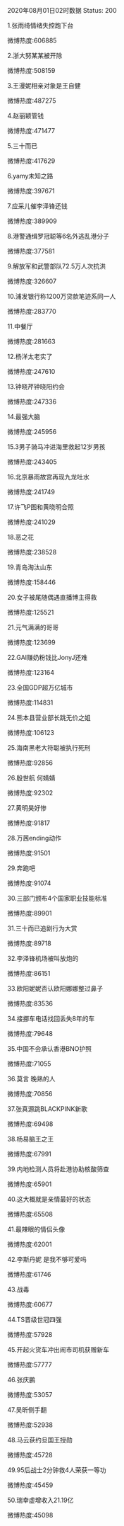 2020年08月01日02时数据
Status: 200

1.张雨绮情绪失控跑下台

微博热度:606885

2.浙大努某某被开除

微博热度:508159

3.王漫妮相亲对象是王自健

微博热度:487275

4.赵丽颖管钱

微博热度:471477

5.三十而已

微博热度:417629

6.yamy未知之路

微博热度:397671

7.应采儿催李泽锋还钱

微博热度:389909

8.港警通缉罗冠聪等6名外逃乱港分子

微博热度:377581

9.解放军和武警部队72.5万人次抗洪

微博热度:326607

10.浦发银行称1200万贷款笔迹系同一人

微博热度:283770

11.中餐厅

微博热度:281663

12.杨洋太老实了

微博热度:247610

13.钟晓芹钟晓阳约会

微博热度:247336

14.最强大脑

微博热度:245956

15.3男子骑马冲进海里救起12岁男孩

微博热度:243405

16.北京暴雨故宫再现九龙吐水

微博热度:241749

17.许飞P图和黄晓明合照

微博热度:241029

18.恶之花

微博热度:238528

19.青岛淘汰山东

微博热度:158446

20.女子被尾随偶遇直播博主得救

微博热度:125521

21.元气满满的哥哥

微博热度:123699

22.GAI赚奶粉钱比JonyJ还难

微博热度:123164

23.全国GDP超万亿城市

微博热度:114831

24.熊本县营业部长跳无价之姐

微博热度:106123

25.海南黑老大符聪被执行死刑

微博热度:92856

26.殷世航 何婧婧

微博热度:92302

27.黄明昊好惨

微博热度:91817

28.万茜ending动作

微博热度:91501

29.奔跑吧

微博热度:91074

30.三部门颁布4个国家职业技能标准

微博热度:89901

31.三十而已追剧行为大赏

微博热度:89718

32.李泽锋机场被叫放炮的

微博热度:86151

33.欧阳妮妮否认欧阳娜娜整过鼻子

微博热度:83536

34.接挪车电话找回丢失8年的车

微博热度:79648

35.中国不会承认香港BNO护照

微博热度:71055

36.莫言 晚熟的人

微博热度:70856

37.张真源跳BLACKPINK新歌

微博热度:69498

38.杨易脑王之王

微博热度:67991

39.内地检测人员将赴港协助核酸筛查

微博热度:65901

40.这大概就是亲情最好的状态

微博热度:65508

41.最辣眼的情侣头像

微博热度:62001

42.李斯丹妮 是我不够可爱吗

微博热度:61746

43.战毒

微博热度:60677

44.TS晋级世冠四强

微博热度:57928

45.开起火货车冲出闹市司机获赠新车

微博热度:57777

46.张庆鹏

微博热度:53057

47.吴昕侧手翻

微博热度:52938

48.马云获约旦国王授勋

微博热度:45728

49.95后战士2分钟救4人荣获一等功

微博热度:45459

50.瑞幸虚增收入21.19亿

微博热度:45098

